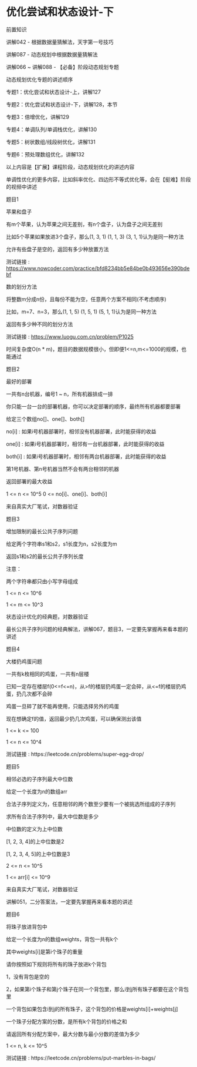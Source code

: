 # 优化尝试和状态设计-下

前置知识

讲解042 \- 根据数据量猜解法，天字第一号技巧

讲解087 \- 动态规划中根据数据量猜解法

讲解066 ~ 讲解088 \- 【必备】阶段动态规划专题

动态规划优化专题的讲述顺序

专题1：优化尝试和状态设计\-上，讲解127

专题2：优化尝试和状态设计\-下，讲解128，本节

专题3：倍增优化，讲解129

专题4：单调队列/单调栈优化，讲解130

专题5：树状数组/线段树优化，讲解131

专题6：预处理数组优化，讲解132

以上内容是【扩展】课程阶段，动态规划优化的讲述内容

单调性优化的更多内容，比如斜率优化、四边形不等式优化等，会在【挺难】阶段的视频中讲述

题目1

苹果和盘子

有m个苹果，认为苹果之间无差别，有n个盘子，认为盘子之间无差别

比如5个苹果如果放进3个盘子，那么\(1\, 3\, 1\) \(1\, 1\, 3\) \(3\, 1\, 1\)认为是同一种方法

允许有些盘子是空的，返回有多少种放置方法

测试链接 : [https://www\.nowcoder\.com/practice/bfd8234bb5e84be0b493656e390bdebf](https://www.nowcoder.com/practice/bfd8234bb5e84be0b493656e390bdebf)

数的划分方法

将整数m分成n份，且每份不能为空，任意两个方案不相同\(不考虑顺序\)

比如，m=7、n=3，那么\(1\, 1\, 5\) \(1\, 5\, 1\) \(5\, 1\, 1\)认为是同一种方法

返回有多少种不同的划分方法

测试链接 : [https://www\.luogu\.com\.cn/problem/P1025](https://www.luogu.com.cn/problem/P1025)

时间复杂度O\(n \* m\)，题目的数据规模很小，但即便1<=n\,m<=1000的规模，也能通过

题目2

最好的部署

一共有n台机器，编号1 ~ n，所有机器排成一排

你只能一台一台的部署机器，你可以决定部署的顺序，最终所有机器都要部署

给定三个数组no\[\]、one\[\]、both\[\]

no\[i\] : 如果i号机器部署时，相邻没有机器部署，此时能获得的收益

one\[i\] : 如果i号机器部署时，相邻有一台机器部署，此时能获得的收益

both\[i\] : 如果i号机器部署时，相邻有两台机器部署，此时能获得的收益

第1号机器、第n号机器当然不会有两台相邻的机器

返回部署的最大收益

1 <= n <= 10^5   0 <= no\[i\]、one\[i\]、both\[i\]

来自真实大厂笔试，对数器验证

题目3

增加限制的最长公共子序列问题

给定两个字符串s1和s2，s1长度为n，s2长度为m

返回s1和s2的最长公共子序列长度

注意：

两个字符串都只由小写字母组成

1 <= n <= 10^6

1 <= m <= 10^3

状态设计优化的经典题，对数器验证

最长公共子序列问题的经典解法，讲解067，题目3，一定要先掌握再来看本题的讲述

题目4

大楼扔鸡蛋问题

一共有k枚相同的鸡蛋，一共有n层楼

已知一定存在楼层f\(0\<=f<=n\)，从>f的楼层扔鸡蛋一定会碎，从<=f的楼层扔鸡蛋，扔几次都不会碎

鸡蛋一旦碎了就不能再使用，只能选择另外的鸡蛋

现在想确定f的值，返回最少扔几次鸡蛋，可以确保测出该值

1 <= k <= 100

1 <= n <= 10^4

测试链接 : https://leetcode\.cn/problems/super\-egg\-drop/

题目5

相邻必选的子序列最大中位数

给定一个长度为n的数组arr

合法子序列定义为，任意相邻的两个数至少要有一个被挑选所组成的子序列

求所有合法子序列中，最大中位数是多少

中位数的定义为上中位数

\[1\, 2\, 3\, 4\]的上中位数是2

\[1\, 2\, 3\, 4\, 5\]的上中位数是3

2 <=  n <= 10^5

1 <= arr\[i\] <= 10^9

来自真实大厂笔试，对数器验证

讲解051，二分答案法，一定要先掌握再来看本题的讲述

题目6

将珠子放进背包中

给定一个长度为n的数组weights，背包一共有k个

其中weights\[i\]是第i个珠子的重量

请你按照如下规则将所有的珠子放进k个背包

1，没有背包是空的

2，如果第i个珠子和第j个珠子在同一个背包里，那么i到j所有珠子都要在这个背包里

一个背包如果包含i到j的所有珠子，这个背包的价格是weights\[i\]\+weights\[j\]

一个珠子分配方案的分数，是所有k个背包的价格之和

请返回所有分配方案中，最大分数与最小分数的差值为多少

1 <= n\, k <= 10^5

测试链接 : https://leetcode\.cn/problems/put\-marbles\-in\-bags/

